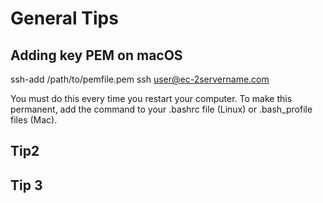 # General Tips
## Adding key PEM on macOS
ssh-add /path/to/pemfile.pem
ssh user@ec-2servername.com

You must do this every time you restart your computer. To make this permanent, add the command to your .bashrc file (Linux) or .bash_profile files (Mac).

## Tip2

## Tip 3
